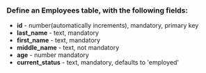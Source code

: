 ### Define an Employees table, with the following fields:

-   **id** - number(automatically increments), mandatory, primary key
-   **last_name** - text, mandatory
-   **first_name** - text, mandatory
-   **middle_name** - text, not mandatory
-   **age** - number mandatory
-   **current_status** - text, mandatory, defaults to 'employed'
